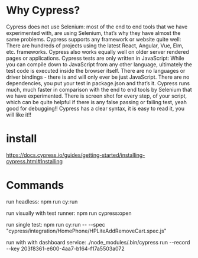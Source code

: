 # Why Cypress?
Cypress does not use Selenium: most of the end to end tools that we have experimented with, are using Selenium, that’s why they have almost the same problems.
Cypress supports any framework or website quite well: There are hundreds of projects using the latest React, Angular, Vue, Elm, etc. frameworks. Cypress also works equally well on older server rendered pages or applications.
Cypress tests are only written in JavaScript: While you can compile down to JavaScript from any other language, ultimately the test code is executed inside the browser itself. There are no languages or driver bindings - there is and will only ever be just JavaScript.
There are no dependencies, you put your test in package.json and that’s it.
Cypress runs much, much faster in comparison with the end to end tools by Selenium that we have experimented.
There is screen shot for every step, of your script, which can be quite helpful if there is any false passing or failing test, yeah good for debugging!!
Cypress has a clear syntax, it is easy to read it, you will like it!!

# install
https://docs.cypress.io/guides/getting-started/installing-cypress.html#Installing

# Commands
run headless: 
npm run cy:run 

run visually with test runner: 
npm run cypress:open

run single test:
npm run cy:run --  --spec "cypress/integration/HomePhone/HPLiteAddRemoveCart.spec.js"

run with with dashboard service:
./node_modules/.bin/cypress run --record --key 203f8361-e600-4aa7-b164-f17a5503a072
